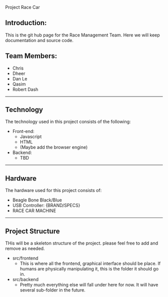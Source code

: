 Project Race Car

## Introduction:

This is the git hub page for the Race Management Team. Here we will keep documentation and source code.



## Team Members:

* Chris
* Dheer
* Dan Le
* Qasim
* Robert Dash

---
## Technology

The technology used in this project consists of the following:

* Front-end:
  * Javascript
  * HTML
  * (Maybe add the browser engine)
* Backend:
  * TBD

---

## Hardware

The hardware used for this project consists of:
* Beagle Bone Black/Blue
* USB Controller: {BRAND/SPECS}
* RACE CAR MACHINE

---
## Project Structure

THis will be a skeleton structure of the project. please feel free to add and remove as needed.

* src/frontend
  *  This is where all the frontend, graphical interface should be place. If humans are physically manipulating it, this is the folder it should go in.
* src/backend
  *  Pretty much everything else will fall under here for now. It will have several sub-folder in the future.
